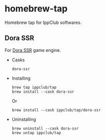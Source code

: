 # homebrew-tap

Homebrew tap for IppClub softwares.

## Dora SSR

For [Dora SSR](https://github.com/IppClub/Dora-SSR) game engine.

* Casks

  ```
  dora-ssr
  ```

* Installing

  ```
  brew tap ippclub/tap
  brew install --cask dora-ssr
  ```

  Or

  ```
  brew install --cask ippclub/tap/dora-ssr
  ```

* Uninstalling

  ```
  brew uninstall --cask dora-ssr
  brew untap ippclub/tap
  ```
